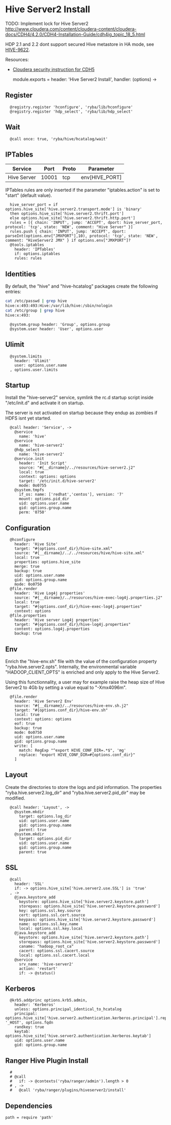 
# Hive Server2 Install

TODO: Implement lock for Hive Server2
http://www.cloudera.com/content/cloudera-content/cloudera-docs/CDH4/4.2.0/CDH4-Installation-Guide/cdh4ig_topic_18_5.html

HDP 2.1 and 2.2 dont support secured Hive metastore in HA mode, see
[HIVE-9622](https://issues.apache.org/jira/browse/HIVE-9622).

Resources:
*   [Cloudera security instruction for CDH5](http://www.cloudera.com/content/cloudera/en/documentation/core/latest/topics/cdh_sg_hiveserver2_security.html)

    module.exports =  header: 'Hive Server2 Install', handler: (options) ->

## Register

      @registry.register 'hconfigure', 'ryba/lib/hconfigure'
      @registry.register 'hdp_select', 'ryba/lib/hdp_select'

## Wait

      @call once: true, 'ryba/hive/hcatalog/wait'

## IPTables

| Service        | Port  | Proto | Parameter            |
|----------------|-------|-------|----------------------|
| Hive Server    | 10001 | tcp   | env[HIVE_PORT]       |


IPTables rules are only inserted if the parameter "iptables.action" is set to
"start" (default value).

      hive_server_port = if options.hive_site['hive.server2.transport.mode'] is 'binary'
      then options.hive_site['hive.server2.thrift.port']
      else options.hive_site['hive.server2.thrift.http.port']
      rules = [{ chain: 'INPUT', jump: 'ACCEPT', dport: hive_server_port, protocol: 'tcp', state: 'NEW', comment: "Hive Server" }]
      rules.push { chain: 'INPUT', jump: 'ACCEPT', dport: parseInt(options.env["JMXPORT"],10), protocol: 'tcp', state: 'NEW', comment: "HiveServer2 JMX" } if options.env["JMXPORT"]?
      @tools.iptables
        header: 'IPTables'
        if: options.iptables
        rules: rules

## Identities

By default, the "hive" and "hive-hcatalog" packages create the following
entries:

```bash
cat /etc/passwd | grep hive
hive:x:493:493:Hive:/var/lib/hive:/sbin/nologin
cat /etc/group | grep hive
hive:x:493:
```

      @system.group header: 'Group', options.group
      @system.user header: 'User', options.user

## Ulimit

      @system.limits
        header: 'Ulimit'
        user: options.user.name
      , options.user.limits

## Startup

Install the "hive-server2" service, symlink the rc.d startup script
inside "/etc/init.d" and activate it on startup.

The server is not activated on startup because they endup as zombies if HDFS
isnt yet started.

      @call header: 'Service', ->
        @service
          name: 'hive'
        @service
          name: 'hive-server2'
        @hdp_select
          name: 'hive-server2'
        @service.init
          header: 'Init Script'
          source: "#{__dirname}/../resources/hive-server2.j2"
          local: true
          context: options: options
          target: '/etc/init.d/hive-server2'
          mode: 0o0755
        @system.tmpfs
          if_os: name: ['redhat','centos'], version: '7'
          mount: options.pid_dir
          uid: options.user.name
          gid: options.group.name
          perm: '0750'

## Configuration

      @hconfigure
        header: 'Hive Site'
        target: "#{options.conf_dir}/hive-site.xml"
        source: "#{__dirname}/../../resources/hive/hive-site.xml"
        local: true
        properties: options.hive_site
        merge: true
        backup: true
        uid: options.user.name
        gid: options.group.name
        mode: 0o0750
      @file.render
        header: 'Hive Log4j properties'
        source: "#{__dirname}/../resources/hive-exec-log4j.properties.j2"
        local: true
        target: "#{options.conf_dir}/hive-exec-log4j.properties"
        context: options
      @file.properties
        header: 'Hive server Log4j properties'
        target: "#{options.conf_dir}/hive-log4j.properties"
        content: options.log4j.properties
        backup: true

## Env

Enrich the "hive-env.sh" file with the value of the configuration property
"ryba.hive.server2.opts". Internally, the environmental variable
"HADOOP_CLIENT_OPTS" is enriched and only apply to the Hive Server2.

Using this functionnality, a user may for example raise the heap size of Hive
Server2 to 4Gb by setting a value equal to "-Xmx4096m".

      @file.render
        header: 'Hive Server2 Env'
        source: "#{__dirname}/../resources/hive-env.sh.j2"
        target: "#{options.conf_dir}/hive-env.sh"
        local: true
        context: options: options
        eof: true
        backup: true
        mode: 0o0750
        uid: options.user.name
        gid: options.group.name
        write: [
          match: RegExp "^export HIVE_CONF_DIR=.*$", 'mg'
          replace: "export HIVE_CONF_DIR=#{options.conf_dir}"
        ]

## Layout

Create the directories to store the logs and pid information. The properties
"ryba.hive.server2.log\_dir" and "ryba.hive.server2.pid\_dir" may be modified.

      @call header: 'Layout', ->
        @system.mkdir
          target: options.log_dir
          uid: options.user.name
          gid: options.group.name
          parent: true
        @system.mkdir
          target: options.pid_dir
          uid: options.user.name
          gid: options.group.name
          parent: true

## SSL

      @call
        header: 'SSL'
        if: -> options.hive_site['hive.server2.use.SSL'] is 'true'
      , ->
        @java.keystore_add
          keystore: options.hive_site['hive.server2.keystore.path']
          storepass: options.hive_site['hive.server2.keystore.password']
          key: options.ssl.key.source
          cert: options.ssl.cert.source
          keypass: options.hive_site['hive.server2.keystore.password']
          name: options.ssl.key.name
          local: options.ssl.key.local
        @java.keystore_add
          keystore: options.hive_site['hive.server2.keystore.path']
          storepass: options.hive_site['hive.server2.keystore.password']
          caname: "hadoop_root_ca"
          cacert: options.ssl.cacert.source
          local: options.ssl.cacert.local
        @service
          srv_name: 'hive-server2'
          action: 'restart'
          if: -> @status()

## Kerberos

      @krb5.addprinc options.krb5.admin,
        header: 'Kerberos'
        unless: options.principal_identical_to_hcatalog
        principal: options.hive_site['hive.server2.authentication.kerberos.principal'].replace '_HOST', options.fqdn
        randkey: true
        keytab: options.hive_site['hive.server2.authentication.kerberos.keytab']
        uid: options.user.name
        gid: options.group.name

## Ranger Hive Plugin Install
      # 
      # @call
      #   if: -> @contexts('ryba/ranger/admin').length > 0
      # , ->
      #   @call 'ryba/ranger/plugins/hiveserver2/install'

## Dependencies

    path = require 'path'
